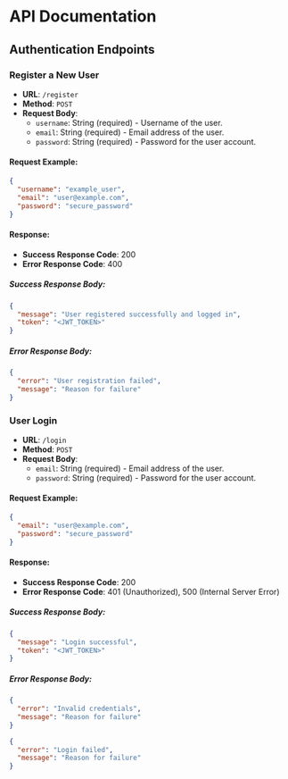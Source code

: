 
# API Documentation

## Authentication Endpoints

### Register a New User

- **URL**: `/register`
- **Method**: `POST`
- **Request Body**:
  - `username`: String (required) - Username of the user.
  - `email`: String (required) - Email address of the user.
  - `password`: String (required) - Password for the user account.

#### Request Example:

```json
{
  "username": "example_user",
  "email": "user@example.com",
  "password": "secure_password"
}
```

#### Response:
- **Success Response Code**: 200
- **Error Response Code**: 400

##### Success Response Body:

```json
{
  "message": "User registered successfully and logged in",
  "token": "<JWT_TOKEN>"
}
```

##### Error Response Body:

```json
{
  "error": "User registration failed",
  "message": "Reason for failure"
}
```

### User Login

- **URL**: `/login`
- **Method**: `POST`
- **Request Body**:
  - `email`: String (required) - Email address of the user.
  - `password`: String (required) - Password for the user account.

#### Request Example:

```json
{
  "email": "user@example.com",
  "password": "secure_password"
}
```

#### Response:
- **Success Response Code**: 200
- **Error Response Code**: 401 (Unauthorized), 500 (Internal Server Error)

##### Success Response Body:

```json
{
  "message": "Login successful",
  "token": "<JWT_TOKEN>"
}
```

##### Error Response Body:

```json
{
  "error": "Invalid credentials",
  "message": "Reason for failure"
}
```

```json
{
  "error": "Login failed",
  "message": "Reason for failure"
}
```

